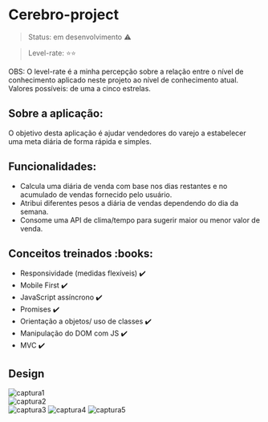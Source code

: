# Cerebro-project 

> Status: em desenvolvimento :warning:

> Level-rate: :star::star: 

OBS: O level-rate é a minha percepção sobre a relação entre o nível de conhecimento aplicado neste projeto ao nível de conhecimento atual. Valores possíveis: de uma a cinco estrelas.


<h2> Sobre a aplicação:</h2>

O objetivo desta aplicação é ajudar vendedores do varejo a estabelecer uma meta diária de forma rápida e simples.


<h2> Funcionalidades:</h2>

- Calcula uma diária de venda com base nos dias restantes e no acumulado de vendas fornecido pelo usuário.
- Atribui diferentes pesos a diária de vendas dependendo do dia da semana.
- Consome uma API de clima/tempo para sugerir maior ou menor valor de venda.


<h2> Conceitos treinados :books:</h2>

- Responsividade (medidas flexíveis) :heavy_check_mark:
- Mobile First :heavy_check_mark:
- JavaScript assíncrono :heavy_check_mark:
- Promises :heavy_check_mark:
- Orientação a objetos/ uso de classes :heavy_check_mark:
- Manipulação do DOM com JS :heavy_check_mark:
- MVC :heavy_check_mark:


<h2> Design </h2>


![captura1](https://user-images.githubusercontent.com/69495523/89857639-016f1300-db73-11ea-8ccd-b137e2174188.png)  
![captura2](https://user-images.githubusercontent.com/69495523/89857641-0207a980-db73-11ea-9c3b-fa5138e80473.png)  
![captura3](https://user-images.githubusercontent.com/69495523/89857643-0338d680-db73-11ea-9298-36aefdce8665.png) 
![captura4](https://user-images.githubusercontent.com/69495523/89931138-2e0e4380-dbe2-11ea-9724-8d5a06934134.png)
![captura5](https://user-images.githubusercontent.com/69495523/89931142-2ea6da00-dbe2-11ea-9ca8-41a4e325f5a1.png)


